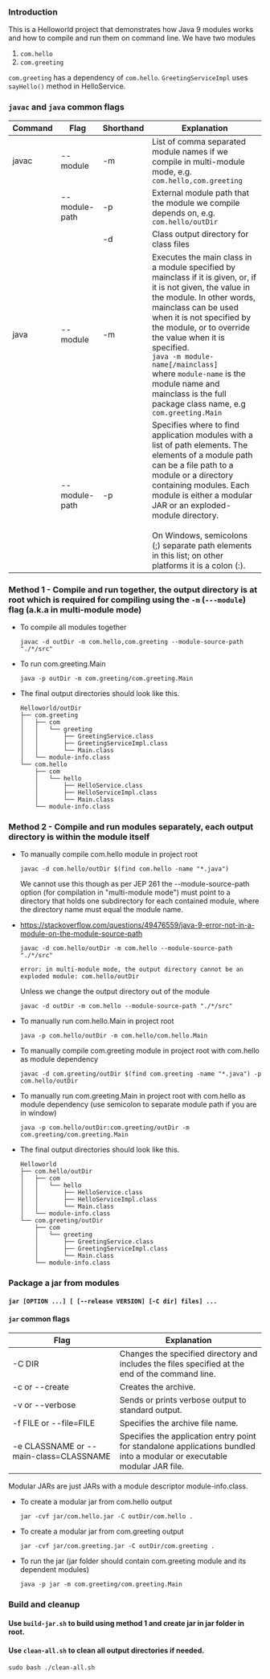 ### Introduction
This is a Helloworld project that demonstrates how Java 9 modules works and how to compile and run them on command line. We have two modules
1. ```com.hello```
2. ```com.greeting```

```com.greeting``` has a dependency of ```com.hello```. ```GreetingServiceImpl``` uses ```sayHello()``` method in HelloService.

### ```javac``` and ```java``` common flags
| Command | Flag          | Shorthand | Explanation                                                                                                                                                                                                                                                                                                                                                                                                                   |
|---------|---------------|-----------|-------------------------------------------------------------------------------------------------------------------------------------------------------------------------------------------------------------------------------------------------------------------------------------------------------------------------------------------------------------------------------------------------------------------------------|
| javac   | --module      | -m        | List of comma separated module names if we compile in multi-module mode, e.g. ```com.hello,com.greeting```                                                                                                                                                                                                                                                                                                                    |
|         | --module-path | -p        | External module path that the module we compile depends on, e.g. ```com.hello/outDir```                                                                                                                                                                                                                                                                                                                                       |
|         |               | -d        | Class output directory for class files                                                                                                                                                                                                                                                                                                                                                                                        |
| java    | --module      | -m        | Executes the main class in a module specified by mainclass if it is given, or, if it is not given, the value in the module.  In other words, mainclass can be used when it is not specified by the module, or to override the value when it is specified. <br/>```java -m module-name[/mainclass]```<br/>where ```module-name``` is the module name and mainclass is the full package class name, e.g ```com.greeting.Main``` |
|         | --module-path | -p        | Specifies where to find application modules with a list of path elements. The elements of a module path can be a file path to a module or a directory containing modules. Each module is either a modular JAR or an exploded-module directory. <br/><br/>On Windows, semicolons (;) separate path elements in this list; on other platforms it is a colon (:).                                                                |

### Method 1 - Compile and run together, the output directory is at root which is required for compiling using the ```-m``` (```---module```) flag (a.k.a in multi-module mode)
* To compile all modules together
  ```
  javac -d outDir -m com.hello,com.greeting --module-source-path "./*/src"
  ```
* To run com.greeting.Main
  ```
  java -p outDir -m com.greeting/com.greeting.Main
  ```
* The final output directories should look like this.
  ```
  Helloworld/outDir
  ├── com.greeting
  │   ├── com
  │   │   └── greeting
  │   │       ├── GreetingService.class
  │   │       ├── GreetingServiceImpl.class
  │   │       └── Main.class
  │   └── module-info.class
  └── com.hello
      ├── com
      │   └── hello
      │       ├── HelloService.class
      │       ├── HelloServiceImpl.class
      │       └── Main.class
      └── module-info.class
  ```
### Method 2 - Compile and run modules separately, each output directory is within the module itself
* To manually compile com.hello module in project root
  ```
  javac -d com.hello/outDir $(find com.hello -name "*.java")
  ```
  We cannot use this though as per JEP 261 the --module-source-path option (for compilation in "multi-module mode") must point to a directory that holds one subdirectory for each contained module, where the directory name must equal the module name.
* 
  https://stackoverflow.com/questions/49476559/java-9-error-not-in-a-module-on-the-module-source-path
  ```
  javac -d com.hello/outDir -m com.hello --module-source-path "./*/src"
  ```
  ```
  error: in multi-module mode, the output directory cannot be an exploded module: com.hello/outDir
  ```
  Unless we change the output directory out of the module
  ```
  javac -d outDir -m com.hello --module-source-path "./*/src"
  ```

* To manually run com.hello.Main in project root
  ```
  java -p com.hello/outDir -m com.hello/com.hello.Main
  ```
* To manually compile com.greeting module in project root with com.hello as module dependency
  ```
  javac -d com.greeting/outDir $(find com.greeting -name "*.java") -p com.hello/outDir
  ```
* To manually run com.greeting.Main in project root with com.hello as module dependency (use semicolon to separate module path if you are in window)
  ```
  java -p com.hello/outDir:com.greeting/outDir -m com.greeting/com.greeting.Main
  ```
* The final output directories should look like this.
  ```
  Helloworld
  ├── com.hello/outDir
  │   ├── com
  │   │   └── hello
  │   │       ├── HelloService.class
  │   │       ├── HelloServiceImpl.class
  │   │       └── Main.class
  │   └── module-info.class
  └── com.greeting/outDir
      ├── com
      │   └── greeting
      │       ├── GreetingService.class
      │       ├── GreetingServiceImpl.class
      │       └── Main.class
      └── module-info.class
  ```
### Package a jar from modules
#### ```jar [OPTION ...] [ [--release VERSION] [-C dir] files] ...```
#### ```jar``` common flags
| Flag                                   | Explanation                                                                                                              |
|----------------------------------------|--------------------------------------------------------------------------------------------------------------------------|
| -C DIR                                 | Changes the specified directory and includes the files specified at the end of the command line.                         |
| -c or --create                         | Creates the archive.                                                                                                     |
| -v or --verbose                        | Sends or prints verbose output to standard output.                                                                       |
| -f FILE or --file=FILE                 | Specifies the archive file name.                                                                                         |
| -e CLASSNAME or --main-class=CLASSNAME | Specifies the application entry point for standalone applications bundled into a modular or executable modular JAR file. |

Modular JARs are just JARs with a module descriptor module-info.class.

* To create a modular jar from com.hello output
  ```
  jar -cvf jar/com.hello.jar -C outDir/com.hello .
  ```
* To create a modular jar from com.greeting output
  ```
  jar -cvf jar/com.greeting.jar -C outDir/com.greeting .
  ```

* To run the jar (jar folder should contain com.greeting module and its dependent modules)
  ```
  java -p jar -m com.greeting/com.greeting.Main
  ```
### Build and cleanup
#### Use ```build-jar.sh``` to build using method 1 and create jar in jar folder in root.
#### Use ```clean-all.sh``` to clean all output directories if needed.
```sudo bash ./clean-all.sh```

 
